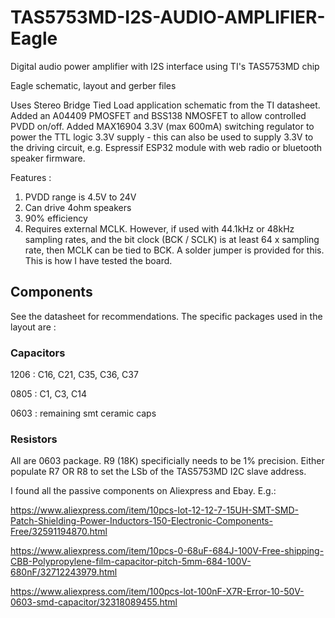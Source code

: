 # TAS5753MD-I2S-AUDIO-AMPLIFIER-Eagle
Digital audio power amplifier with I2S interface using TI's TAS5753MD chip

Eagle schematic, layout and gerber files

Uses Stereo Bridge Tied Load application schematic from the TI datasheet. Added an A04409 PMOSFET and BSS138 NMOSFET to allow controlled PVDD on/off. Added MAX16904 3.3V (max 600mA) switching regulator to power the TTL logic 3.3V supply - this can also be used to supply 3.3V to the driving circuit, e.g. Espressif ESP32 module with web radio or bluetooth speaker firmware.

Features : 
1. PVDD range is 4.5V to 24V 
2. Can drive 4ohm speakers
3. 90% efficiency
4. Requires external MCLK. However, if used with 44.1kHz or 48kHz sampling rates, and the bit clock (BCK / SCLK) is at least 64 x sampling rate, then MCLK can be tied to BCK. A solder jumper is provided for this. This is how I have tested the board.

## Components
See the datasheet for recommendations. The specific packages used in the layout are :

### Capacitors

1206 : C16, C21, C35, C36, C37

0805 : C1, C3, C14

0603 : remaining smt ceramic caps

### Resistors
All are 0603 package. R9 (18K) specificially needs to be 1% precision. Either populate R7 OR R8 to set the LSb of the TAS5753MD I2C slave address.

I found all the passive components on Aliexpress and Ebay. E.g.:

https://www.aliexpress.com/item/10pcs-lot-12-12-7-15UH-SMT-SMD-Patch-Shielding-Power-Inductors-150-Electronic-Components-Free/32591194870.html

https://www.aliexpress.com/item/10pcs-0-68uF-684J-100V-Free-shipping-CBB-Polypropylene-film-capacitor-pitch-5mm-684-100V-680nF/32712243979.html

https://www.aliexpress.com/item/100pcs-lot-100nF-X7R-Error-10-50V-0603-smd-capacitor/32318089455.html



